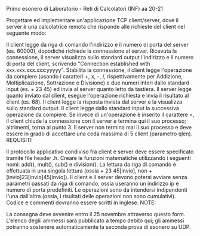 Primo esonero di Laboratorio - Reti di Calcolatori (INF) aa 20-21

Progettare ed implementare un'applicazione TCP client/server, dove il server è una calcolatrice remota che risponde alle richieste del client nel seguente modo:

Il client legge da riga di comando l'indirizzo e il numero di porta del server (es. 60000), dopodiché richiede la connessione al server.
Ricevuta la connessione, il server visualizza sullo standard output l'indirizzo e il numero di porta del client, scrivendo "Connection established with xxx.xxx.xxx.xxx:yyyyy".
Stabilita la connessione, il client legge l'operazione da compiere (usando i caratteri +, x, -, /, rispettivamente per Addizione, Moltiplicazione, Sottrazione e Divisione) e due numeri interi dallo standard input (es. + 23 45) ed invia al server quanto letto da tastiera.
Il server legge quanto inviato dal client, esegue l'operazione richiesta e invia il risultato al client (es. 68).
Il client legge la risposta inviata dal server e la visualizza sullo standard output.
Il client legge dallo standard input la successiva operazione da compiere.
Se invece di un'operazione è inserito il carattere =, il client chiude la connessione con il server e termina qui il suo processo; altrimenti, torna al punto 3.
Il server non termina mai il suo processo e deve essere in grado di accettare una coda massima di 5 client (parametro qlen).
REQUISITI

Il protocollo applicativo condiviso fra client e server deve essere specificato tramite file header .h.
Creare le funzioni matematiche utilizzando i seguenti nomi: add(), mult(), sub() e division().
La lettura da riga di comando è effettuata in una singola lettura (ossia + 23 45[invio], non +[invio]23[invio]45[invio]).
Il client e il server devono potersi avviare senza parametri passati da riga di comando, ossia useranno un indirizzo ip e numero di porta predefiniti.
Le operazioni sono da intendersi indipendenti l'una dall'altra (ossia, i risultati delle operazioni non sono cumulativi).
Codice e commenti dovranno essere scritti in inglese.
NOTE:

La consegna deve avvenire entro il 25 novembre attraverso questo form.
L'elenco deglii ammessi sarà pubblicato a tempo debito qui; gli ammessi potranno sostenere automaticamente la seconda prova di esonero su UDP.
